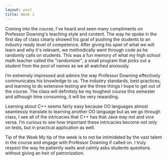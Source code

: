 ```yaml
---
layout: post
title: Week 1
---
```

Coming into the course, I've heard and seen many compliments on Professor Downing's teaching style and content. The way he spoke in the first day of class clearly showed his goal of pushing the students to an industry ready level of competence. After giving his spiel of what we will learn and why it's relevant, we methodically went through code as he randomly calls on students. This was a fun memory of what my high school math teacher called the "randomizer", a small program that picks out a student from the pool of names as we all watched anxiously. 

I’m extremely impressed and admire the way Professor Downing effectively communicates his knowledge to us. The industry standards, best practices, and learning to do extensive testing are the three things I hope to get out of the course. The class will definitely be my toughest course this semester and although time consuming, it will be very rewarding. 

Learning about C++ seems fairly easy because OO languages almost seamlessly translate to learning another OO language but as we go through class, I see all of the intricacies that C++ has that Java may not and vice versa. I’m curious to see how important these intricacies become not only on tests, but in practical application as well. 

Tip of the Week
My tip of the week is to not be intimidated by the vast talent in the course and engage with Professor Downing if called on. I truly respect the way he patiently waits and calmly asks students questions without giving an heir of patronization.
